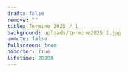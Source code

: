 ```yaml
---
draft: false
remove: ""
title: Termine 2025 / 1
background: uploads/termine2025_1.jpg
unmute: false
fullscreen: true
noborder: true
lifetime: 20000
---
```

